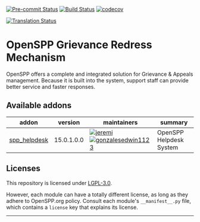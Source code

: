 
<!-- /!\ Non OCA Context : Set here the badge of your runbot / runboat instance. -->
[![Pre-commit Status](https://github.com/openspp/openspp-grievance-redress-mechanism/actions/workflows/pre-commit.yml/badge.svg?branch=15.0)](https://github.com/openspp/openspp-grievance-redress-mechanism/actions/workflows/pre-commit.yml?query=branch%3A15.0)
[![Build Status](https://github.com/openspp/openspp-grievance-redress-mechanism/actions/workflows/test.yml/badge.svg?branch=15.0)](https://github.com/openspp/openspp-grievance-redress-mechanism/actions/workflows/test.yml?query=branch%3A15.0)
[![codecov](https://codecov.io/gh/openspp/openspp-grievance-redress-mechanism/branch/15.0/graph/badge.svg)](https://codecov.io/gh/openspp/openspp-grievance-redress-mechanism)
<!-- /!\ Non OCA Context : Set here the badge of your translation instance. -->
[![Translation Status](https://translate.openspp.org/widgets/openspp/-/svg-badge.svg)](https://translate.openspp.org/engage/openspp/?utm_source=widget)

<!-- /!\ do not modify above this line -->

# OpenSPP Grievance Redress Mechanism

OpenSPP offers a complete and integrated solution for Grievance & Appeals management. Because it is built into the system, support staff can provide better service and faster responses.

<!-- /!\ do not modify below this line -->

<!-- prettier-ignore-start -->

[//]: # (addons)

Available addons
----------------
addon | version | maintainers | summary
--- | --- | --- | ---
[spp_helpdesk](spp_helpdesk/) | 15.0.1.0.0 | [![jeremi](https://github.com/jeremi.png?size=30px)](https://github.com/jeremi) [![gonzalesedwin1123](https://github.com/gonzalesedwin1123.png?size=30px)](https://github.com/gonzalesedwin1123) | OpenSPP Helpdesk System

[//]: # (end addons)

<!-- prettier-ignore-end -->

## Licenses

This repository is licensed under [LGPL-3.0](LICENSE).

However, each module can have a totally different license, as long as they adhere to OpenSPP.org
policy. Consult each module's `__manifest__.py` file, which contains a `license` key
that explains its license.

----
<!-- /!\ Non OCA Context : Set here the full description of your organization. -->

